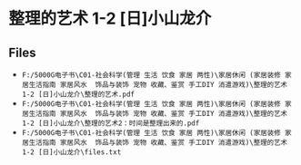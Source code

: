 # 整理的艺术 1-2 [日]小山龙介

## Files

- `F:/5000G电子书\C01-社会科学(管理 生活 饮食 家居 两性)\家居休闲 (家居装修 家居生活指南 家居风水  饰品与装饰 宠物 收藏、鉴赏 手工DIY 消遣游戏)\整理的艺术 1-2 [日]小山龙介\整理的艺术.pdf`
- `F:/5000G电子书\C01-社会科学(管理 生活 饮食 家居 两性)\家居休闲 (家居装修 家居生活指南 家居风水  饰品与装饰 宠物 收藏、鉴赏 手工DIY 消遣游戏)\整理的艺术 1-2 [日]小山龙介\整理的艺术2：时间是整理出来的.pdf`
- `F:/5000G电子书\C01-社会科学(管理 生活 饮食 家居 两性)\家居休闲 (家居装修 家居生活指南 家居风水  饰品与装饰 宠物 收藏、鉴赏 手工DIY 消遣游戏)\整理的艺术 1-2 [日]小山龙介\files.txt`
